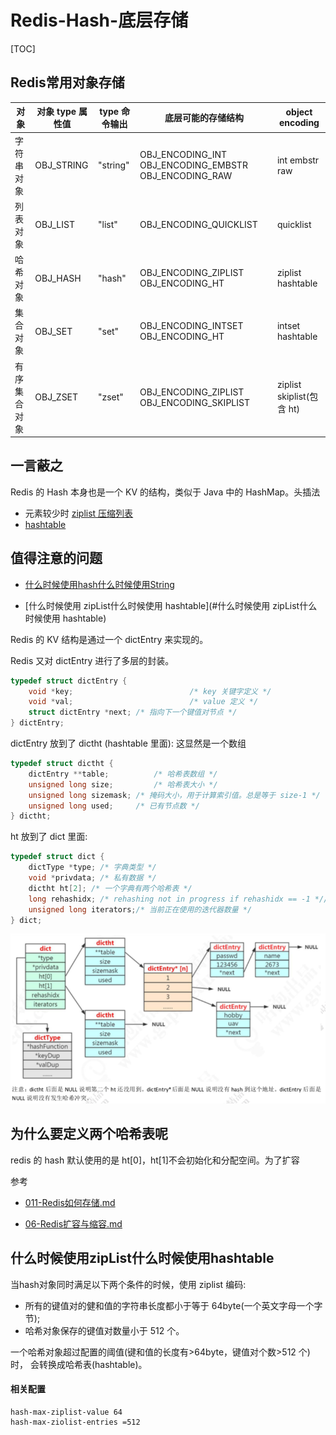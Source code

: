 # Redis-Hash-底层存储

[TOC]

## Redis常用对象存储

| 对象         | 对象 type 属性值 | type 命令输出 | 底层可能的存储结构                                    | object encoding           |
| ------------ | ---------------- | ------------- | ----------------------------------------------------- | ------------------------- |
| 字符串对象   | OBJ_STRING       | "string"      | OBJ_ENCODING_INT OBJ_ENCODING_EMBSTR OBJ_ENCODING_RAW | int embstr raw            |
| 列表对象     | OBJ_LIST         | "list"        | OBJ_ENCODING_QUICKLIST                                | quicklist                 |
| 哈希对象     | OBJ_HASH         | "hash"        | OBJ_ENCODING_ZIPLIST OBJ_ENCODING_HT                  | ziplist hashtable         |
| 集合对象     | OBJ_SET          | "set"         | OBJ_ENCODING_INTSET OBJ_ENCODING_HT                   | intset hashtable          |
| 有序集合对象 | OBJ_ZSET         | "zset"        | OBJ_ENCODING_ZIPLIST OBJ_ENCODING_SKIPLIST            | ziplist skiplist(包含 ht) |

## 一言蔽之

Redis 的 Hash 本身也是一个 KV 的结构，类似于 Java 中的 HashMap。头插法

- 元素较少时  [ziplist 压缩列表](../16-Redis底层数据结构/01-压缩列表.md) 
-  [hashtable](../010-数据类型-String/011-Redis如何存储.md) 

## 值得注意的问题

-  [什么时候使用hash什么时候使用String](../010-数据类型-String/011-Redis如何存储.md#什么时候使用hash什么时候使用String) 

- [什么时候使用 zipList什么时候使用 hashtable](#什么时候使用 zipList什么时候使用 hashtable) 

Redis 的 KV 结构是通过一个 dictEntry 来实现的。

Redis 又对 dictEntry 进行了多层的封装。

```c
typedef struct dictEntry {
    void *key;   						/* key 关键字定义 */
    void *val;  					 	/* value 定义 */
    struct dictEntry *next; /* 指向下一个键值对节点 */
} dictEntry;
```

dictEntry 放到了 dictht (hashtable 里面): 这显然是一个数组

```c
typedef struct dictht {
    dictEntry **table;			/* 哈希表数组 */
    unsigned long size;			/* 哈希表大小 */
    unsigned long sizemask; /* 掩码大小，用于计算索引值。总是等于 size-1 */
    unsigned long used;    	/* 已有节点数 */
} dictht;
```

ht 放到了 dict 里面:

```c
typedef struct dict {
    dictType *type; /* 字典类型 */
    void *privdata; /* 私有数据 */
    dictht ht[2]; /* 一个字典有两个哈希表 */
    long rehashidx; /* rehashing not in progress if rehashidx == -1 *//* rehash 索引 */
    unsigned long iterators;/* 当前正在使用的迭代器数量 */
} dict;
```

![image-20200406200343297](../../../assets/image-20200406200343297.png)

## 为什么要定义两个哈希表呢

redis 的 hash 默认使用的是 ht[0]，ht[1]不会初始化和分配空间。为了扩容

参考

- [011-Redis如何存储.md](../010-数据类型-String/011-Redis如何存储.md) 

-  [06-Redis扩容与缩容.md](../06-模式以及常见问题/06-Redis扩容与缩容.md) 

## 什么时候使用zipList什么时候使用hashtable 

当hash对象同时满足以下两个条件的时候，使用 ziplist 编码: 

- 所有的键值对的健和值的字符串长度都小于等于 64byte(一个英文字母一个字节);
- 哈希对象保存的键值对数量小于 512 个。

一个哈希对象超过配置的阈值(键和值的长度有>64byte，键值对个数>512 个)时， 会转换成哈希表(hashtable)。

#### 相关配置

```
hash-max-ziplist-value 64
hash-max-ziolist-entries =512
```


